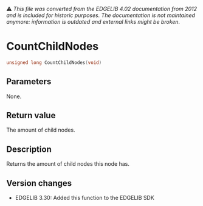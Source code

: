 :warning: _This file was converted from the EDGELIB 4.02 documentation from 2012 and is included for historic purposes. The documentation is not maintained anymore: information is outdated and external links might be broken._

# CountChildNodes


```c++
unsigned long CountChildNodes(void)
```

## Parameters
None.

## Return value
The amount of child nodes.

## Description
Returns the amount of child nodes this node has.

## Version changes
- EDGELIB 3.30: Added this function to the EDGELIB SDK

